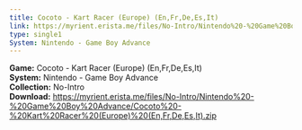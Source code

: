 ```yaml
---
title: Cocoto - Kart Racer (Europe) (En,Fr,De,Es,It)
link: https://myrient.erista.me/files/No-Intro/Nintendo%20-%20Game%20Boy%20Advance/Cocoto%20-%20Kart%20Racer%20(Europe)%20(En,Fr,De,Es,It).zip
type: single1
System: Nintendo - Game Boy Advance
---
```

<b>Game:</b> Cocoto - Kart Racer (Europe) (En,Fr,De,Es,It)<br>
<b>System:</b> Nintendo - Game Boy Advance<br>
<b>Collection:</b> No-Intro<br>
<b>Download:</b> https://myrient.erista.me/files/No-Intro/Nintendo%20-%20Game%20Boy%20Advance/Cocoto%20-%20Kart%20Racer%20(Europe)%20(En,Fr,De,Es,It).zip